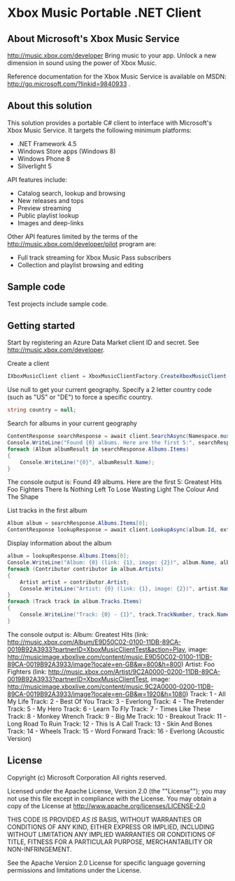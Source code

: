 # Xbox Music Portable .NET Client

## About Microsoft's Xbox Music Service

http://music.xbox.com/developer
Bring music to your app.
Unlock a new dimension in sound using the power of Xbox Music.

Reference documentation for the Xbox Music Service is available on MSDN: http://go.microsoft.com/?linkid=9840933 .

## About this solution

This solution provides a portable C# client to interface with Microsoft's Xbox Music Service.
It targets the following minimum platforms:
* .NET Framework 4.5
* Windows Store apps (Windows 8)
* Windows Phone 8
* Silverlight 5

API features include:
* Catalog search, lookup and browsing
* New releases and tops
* Preview streaming
* Public playlist lookup
* Images and deep-links

Other API features limited by the terms of the http://music.xbox.com/developer/pilot program are:
* Full track streaming for Xbox Music Pass subscribers
* Collection and playlist browsing and editing

## Sample code

Test projects include sample code.

## Getting started

Start by registering an Azure Data Market client ID and secret. See http://music.xbox.com/developer.

Create a client
```csharp
IXboxMusicClient client = XboxMusicClientFactory.CreateXboxMusicClient("MyClientId", "YourClientSecretYourClientSecretYourSecret=");
```

Use null to get your current geography.
Specify a 2 letter country code (such as "US" or "DE") to force a specific country.
```csharp
string country = null;
```

Search for albums in your current geography
```csharp
ContentResponse searchResponse = await client.SearchAsync(Namespace.music, "Foo Fighters", filter: SearchFilter.Albums, maxItems: 5, country: country);
Console.WriteLine("Found {0} albums. Here are the first 5:", searchResponse.Albums.TotalItemCount);
foreach (Album albumResult in searchResponse.Albums.Items)
{
    Console.WriteLine("{0}", albumResult.Name);
}
```

The console output is:
  Found 49 albums. Here are the first 5:
  Greatest Hits
  Foo Fighters
  There Is Nothing Left To Lose
  Wasting Light
  The Colour And The Shape

List tracks in the first album
```csharp
Album album = searchResponse.Albums.Items[0];
ContentResponse lookupResponse = await client.LookupAsync(album.Id, extras: ExtraDetails.Tracks, country: country);
```

Display information about the album
```csharp
album = lookupResponse.Albums.Items[0];
Console.WriteLine("Album: {0} (link: {1}, image: {2})", album.Name, album.GetLink(ContentExtensions.LinkAction.Play), album.GetImageUrl(800, 800));
foreach (Contributor contributor in album.Artists)
{
    Artist artist = contributor.Artist;
    Console.WriteLine("Artist: {0} (link: {1}, image: {2})", artist.Name, artist.GetLink(), artist.GetImageUrl(1920, 1080));
}
foreach (Track track in album.Tracks.Items)
{
    Console.WriteLine("Track: {0} - {1}", track.TrackNumber, track.Name);
}
```

The console output is:
  Album: Greatest Hits (link: http://music.xbox.com/Album/E9D50C02-0100-11DB-89CA-0019B92A3933?partnerID=XboxMusicClientTest&action=Play, image: http://musicimage.xboxlive.com/content/music.E9D50C02-0100-11DB-89CA-0019B92A3933/image?locale=en-GB&w=800&h=800)
  Artist: Foo Fighters (link: http://music.xbox.com/Artist/9C2A0000-0200-11DB-89CA-0019B92A3933?partnerID=XboxMusicClientTest, image: http://musicimage.xboxlive.com/content/music.9C2A0000-0200-11DB-89CA-0019B92A3933/image?locale=en-GB&w=1920&h=1080)
  Track: 1 - All My Life
  Track: 2 - Best Of You
  Track: 3 - Everlong
  Track: 4 - The Pretender
  Track: 5 - My Hero
  Track: 6 - Learn To Fly
  Track: 7 - Times Like These
  Track: 8 - Monkey Wrench
  Track: 9 - Big Me
  Track: 10 - Breakout
  Track: 11 - Long Road To Ruin
  Track: 12 - This Is A Call
  Track: 13 - Skin And Bones
  Track: 14 - Wheels
  Track: 15 - Word Forward
  Track: 16 - Everlong (Acoustic Version)

## License

Copyright (c) Microsoft Corporation
All rights reserved. 

Licensed under the Apache License, Version 2.0 (the ""License""); you may
not use this file except in compliance with the License. You may obtain a
copy of the License at http://www.apache.org/licenses/LICENSE-2.0 

THIS CODE IS PROVIDED *AS IS* BASIS, WITHOUT WARRANTIES OR CONDITIONS OF
ANY KIND, EITHER EXPRESS OR IMPLIED, INCLUDING WITHOUT LIMITATION ANY
IMPLIED WARRANTIES OR CONDITIONS OF TITLE, FITNESS FOR A PARTICULAR PURPOSE,
MERCHANTABLITY OR NON-INFRINGEMENT. 

See the Apache Version 2.0 License for specific language governing
permissions and limitations under the License.
